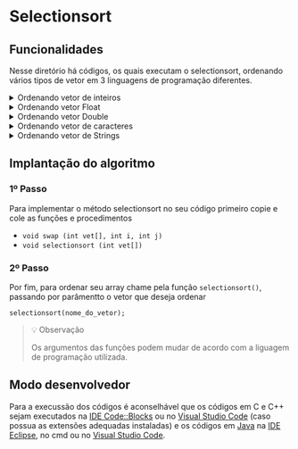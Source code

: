 # Selectionsort
<!-- 
## Funcionamento
-->

## Funcionalidades
Nesse diretório há códigos, os quais executam o selectionsort, ordenando vários tipos de vetor em 3 linguagens de programação diferentes.

<details>
<summary>Ordenando vetor de inteiros</summary>

### *Ordem crescente*
- C (em breve)
- C++ (em breve)
- [Java](./java/selectionIntCrescente.java)

### *Ordem decrescente*
- C (em breve)
- C++ (em breve)
- [Java](./java/selectionIntDecrescente.java)
</details>

<details>
<summary>Ordenando vetor Float</summary>

### *Ordem crescente*
- C (em breve)
- C++ (em breve)
- [Java](./java/selectionFloatCrescente.java)

### *Ordem decrescente*
- C (em breve)
- C++ (em breve)
- [Java](./java/selectionFloatDecrescente.java)
</details>

<details>
<summary>Ordenando vetor Double</summary>

### *Ordem crescente*
- C (em breve)
- C++ (em breve)
- [Java](./java/selectionDoubleCrescente.java)

### *Ordem decrescente*
- C (em breve)
- C++ (em breve)
- [Java](./java/selectionDoubleDecrescente.java)
</details>

<details>
<summary>Ordenando vetor de caracteres</summary>

### *Ordem crescente*
- C (em breve)
- C++ (em breve)
- [Java](./java/selectionCharCrescente.java)

### *Ordem decrescente*
- C (em breve)
- C++ (em breve)
- [Java](./java/selectionCharDecrescente.java)
</details> 

<details>
<summary>Ordenando vetor de Strings</summary>

### *Ordem crescente*
- C++ (em breve)
- [Java](./java/selectionStringCrescente.java)

### *Ordem decrescente*
- C++ (em breve)
- [Java](./java/selectionStringDecrescente.java)
</details>

## Implantação do algoritmo

### 1º Passo

Para implementar o método selectionsort no seu código primeiro copie e cole as funções e procedimentos

- `void swap (int vet[], int i, int j)`
- `void selectionsort (int vet[])`

### 2º Passo

Por fim, para ordenar seu array chame pela função `selectionsort()`, passando por parâmentto o vetor que deseja ordenar

``` 
selectionsort(nome_do_vetor); 
```

> 💡 Observação
>
> Os argumentos das funções podem mudar de acordo com a liguagem de programação utilizada.


## Modo desenvolvedor

Para a execussão dos códigos é aconselhável que os códigos em C e C++ sejam executados na [IDE Code::Blocks](https://www.codeblocks.org/) ou no [Visual Studio Code](https://code.visualstudio.com/) (caso possua as extensões adequadas instaladas) e os códigos em [Java](./java) na [IDE Eclipse](https://www.eclipse.org/), no cmd ou no [Visual Studio Code](https://code.visualstudio.com/).
